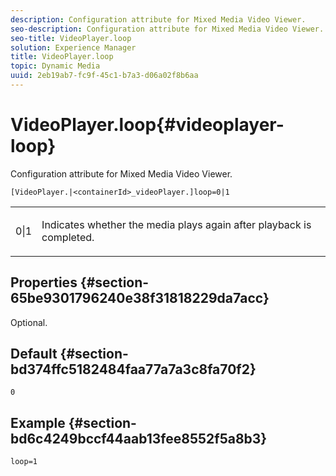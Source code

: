 ```yaml
---
description: Configuration attribute for Mixed Media Video Viewer.
seo-description: Configuration attribute for Mixed Media Video Viewer.
seo-title: VideoPlayer.loop
solution: Experience Manager
title: VideoPlayer.loop
topic: Dynamic Media
uuid: 2eb19ab7-fc9f-45c1-b7a3-d06a02f8b6aa
---
```


# VideoPlayer.loop{#videoplayer-loop}

Configuration attribute for Mixed Media Video Viewer.

`[VideoPlayer.|<containerId>_videoPlayer.]loop=0|1`

<table id="table_2A4F898BBF88417DB0834B7F78637F5D"> 
 <tbody> 
  <tr> 
   <td colname="col1"> <p> <span class="codeph"> 0|1</span> </p> </td> 
   <td colname="col2"> <p>Indicates whether the media plays again after playback is completed. </p> </td> 
  </tr> 
 </tbody> 
</table>

## Properties {#section-65be9301796240e38f31818229da7acc}

Optional.

## Default {#section-bd374ffc5182484faa77a7a3c8fa70f2}

`0`

## Example {#section-bd6c4249bccf44aab13fee8552f5a8b3}

`loop=1` 
